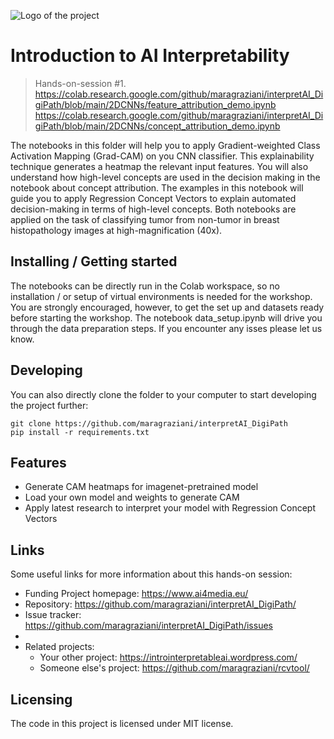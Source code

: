 
![Logo of the project](https://introinterpretableai.files.wordpress.com/2021/03/cropped-screenshot-2021-03-22-at-17.11.49.png)

# Introduction to AI Interpretability 
> Hands-on-session #1. 
> https://colab.research.google.com/github/maragraziani/interpretAI_DigiPath/blob/main/2DCNNs/feature_attribution_demo.ipynb
> https://colab.research.google.com/github/maragraziani/interpretAI_DigiPath/blob/main/2DCNNs/concept_attribution_demo.ipynb

The notebooks in this folder will help you to apply Gradient-weighted Class Activation Mapping (Grad-CAM) on you CNN classifier. 
This explainability technique generates a heatmap the relevant input features. 
You will also understand how high-level concepts are used in the decision making in the notebook about concept attribution. The examples in this notebook will guide you to apply Regression Concept Vectors to explain automated decision-making in terms of high-level concepts. 
Both notebooks are applied on the task of classifying tumor from non-tumor in breast histopathology images at high-magnification (40x). 

## Installing / Getting started

The notebooks can be directly run in the Colab workspace, so no installation / or setup of virtual environments is needed for the workshop. 
You are strongly encouraged, however, to get the set up and datasets ready before starting the workshop. The notebook data_setup.ipynb will drive you through the data preparation steps. 
If you encounter any isses please let us know. 

## Developing

You can also directly clone the folder to your computer to start developing
the project further:

```shell
git clone https://github.com/maragraziani/interpretAI_DigiPath
pip install -r requirements.txt
```

## Features

* Generate CAM heatmaps for imagenet-pretrained model
* Load your own model and weights to generate CAM
* Apply latest research to interpret your model with Regression Concept Vectors

## Links

Some useful links for more information about this hands-on session:

- Funding Project homepage: https://www.ai4media.eu/
- Repository: https://github.com/maragraziani/interpretAI_DigiPath/
- Issue tracker: https://github.com/maragraziani/interpretAI_DigiPath/issues
- 
- Related projects:
  - Your other project: https://introinterpretableai.wordpress.com/
  - Someone else's project: https://github.com/maragraziani/rcvtool/

## Licensing
The code in this project is licensed under MIT license.
